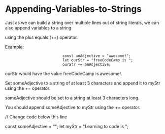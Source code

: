 # Appending-Variables-to-Strings

Just as we can build a string over multiple lines out of string literals, we can also append variables to a string 

using the plus equals (+=) operator.

Example:

                              const anAdjective = "awesome!";
                              let ourStr = "freeCodeCamp is ";
                              ourStr += anAdjective;
                              
ourStr would have the value freeCodeCamp is awesome!.

Set someAdjective to a string of at least 3 characters and append it to myStr using the += operator.

someAdjective should be set to a string at least 3 characters long.

You should append someAdjective to myStr using the += operator.

// Change code below this line

const someAdjective = "";
let myStr = "Learning to code is ";
